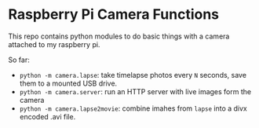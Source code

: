 # Raspberry Pi Camera Functions

This repo contains python modules to do basic things with a camera attached to my 
raspberry pi.

So far:

- `python -m camera.lapse`: take timelapse photos every `N` seconds, save them to a 
  mounted USB drive.
- `python -m camera.server`: run an HTTP server with live images form the camera
- `python -m camera.lapse2movie`: combine imahes from `lapse` into a divx encoded .avi file.